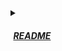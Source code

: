 <details>
<summary>

##### &hairsp; <ins>README</ins>
</summary>

# npranke
Welcome, I'm Nicole. `npranke` is my project space.

## workbook
### concentration
Concentration is a picture matching memory game.
### tower
Tower is an implementation of the Tower of Hanoi puzzle.
</details>
